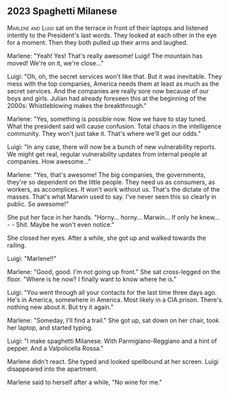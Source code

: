 
## **2023** Spaghetti Milanese

<span style="font-variant:small-caps;">Marlene and Luigi</span> sat on the terrace in front of their laptops and listened intently to the President's last words.
They looked at each other in the eye for a moment.
Then they both pulled up their arms and laughed.

Marlene: "Yeah!
Yes!
That's really awesome!
Luigi!
The mountain has moved!
We're on it, we're close..."

Luigi: "Oh, oh, the secret services won't like that.
But it was inevitable.
They mess with the top companies, America needs them at least as much as the secret services.
And the companies are really sore now because of our boys and girls.
Julian had already foreseen this at the beginning of the 2000s: Whistleblowing makes the breakthrough."

Marlene: "Yes, something is possible now.
Now we have to stay tuned.
What the president said will cause confusion.
Total chaos in the intelligence community.
They won't just take it.
That's where we'll get our odds."

Luigi: "In any case, there will now be a bunch of new vulnerability reports.
We might get real, regular vulnerability updates from internal people at companies.
How awesome..."

Marlene: "Yes, that's awesome!
The big companies, the governments, they're so dependent on the little people.
They need us as consumers, as workers, as accomplices.
It won't work without us.
That's the dictate of the masses.
That's what Marwin used to say.
I've never seen this so clearly in public.
So awesome!"

She put her face in her hands.
"Horny... horny... Marwin... If only he knew... - - Shit.
Maybe he won't even notice."

She closed her eyes.
After a while, she got up and walked towards the railing.

Luigi: "Marlene!!"

Marlene: "Good, good.
I'm not going up front."
She sat cross-legged on the floor.
"Where is he now?
I finally want to know where he is."

Luigi: "You went through all your contacts for the last time three days ago.
He's in America, somewhere in America.
Most likely in a CIA prison.
There's nothing new about it.
But try it again."

Marlene: "Someday, I'll find a trail."
She got up, sat down on her chair, took her laptop, and started typing.

Luigi: "I make spaghetti Milanese.
With Parmigiano-Reggiano and a hint of pepper.
And a Valpolicella Rossa."

Marlene didn't react.
She typed and looked spellbound at her screen.
Luigi disappeared into the apartment.

Marlene said to herself after a while, "No wine for me."

